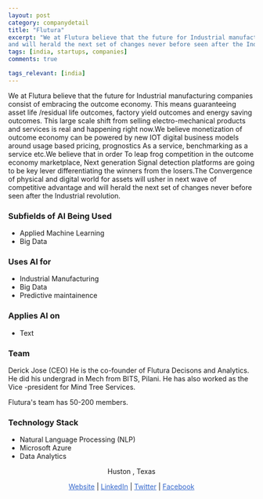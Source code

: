 ```yaml
---
layout: post
category: companydetail
title: "Flutura"
excerpt: "We at Flutura believe that the future for Industrial manufacturing companies consist of embracing the outcome economy. This means guaranteeing asset life /residual life outcomes, factory yield outcomes and energy saving outcomes. This large scale shift from selling electro-mechanical products and services is real and happening right now.We believe monetization of outcome economy can be powered by new IOT digital business models around usage based pricing, prognostics As a service, benchmarking as a service etc.We believe that in order To leap frog competition in the outcome economy marketplace, Next generation Signal detection platforms are going to be key lever differentiating the winners from the losers.The Convergence of physical and digital world for assets will usher in next wave of competitive advantage 
and will herald the next set of changes never before seen after the Industrial revolution."
tags: [india, startups, companies]
comments: true

tags_relevant: [india]
---
```



We at Flutura believe that the future for Industrial manufacturing companies consist of embracing the outcome economy. This means guaranteeing asset life /residual life outcomes, factory yield outcomes and energy saving outcomes. This large scale shift from selling electro-mechanical products and services is real and happening right now.We believe monetization of outcome economy can be powered by new IOT digital business models around usage based pricing, prognostics As a service, benchmarking as a service etc.We believe that in order To leap frog competition in the outcome economy marketplace, Next generation Signal detection platforms are going to be key lever differentiating the winners from the losers.The Convergence of physical and digital world for assets will usher in next wave of competitive advantage and
will herald the next set of changes never before seen after the Industrial revolution.

### Subfields of AI Being Used
* Applied Machine Learning 
* Big Data

### Uses AI for
* Industrial Manufacturing 
* Big Data
* Predictive maintainence  

### Applies AI on
* Text

### Team
Derick Jose (CEO)
He is the co-founder of Flutura Decisons and Analytics. He did his undergrad in Mech from BITS, Pilani. He has also worked as the Vice -president
for Mind Tree Services. 


Flutura's team has 50-200 members.



### Technology Stack
* Natural Language Processing (NLP) 
* Microsoft Azure
* Data Analytics

<p align="center">Huston , Texas</p>

<p align="center">
<a href="https://www.flutura.com/" style="color:#3366CC">Website</a> | <a href="https://in.linkedin.com/company/flutura" style="color:#3366CC">LinkedIn</a> | <a href="https://twitter.com/fluturads?ref_src=twsrc%5Egoogle%7Ctwcamp%5Eserp%7Ctwgr%5Eauthor" style="color:#3366CC">Twitter</a> | <a href="https://www.facebook.com/FluturaSolutions/" style="color:#3366CC">Facebook</a></p>
